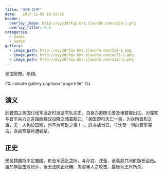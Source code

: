 ```yaml
---
title: "张悌·巨先"
date:   2017-12-02 16:32:42
header:
  overlay_image: http://oyy3dtfqo.bkt.clouddn.com/s320-1.png
  overlay_filter: 0.5
categories:
  - Games
  - Sango
gallery:
  - image_path: http://oyy3dtfqo.bkt.clouddn.com/214-1.png
  - image_path: http://oyy3dtfqo.bkt.clouddn.com/a172-1.png
  - image_path: http://oyy3dtfqo.bkt.clouddn.com/a126-1.png
---
```


吴国官僚。丞相。

{% include gallery caption="page.title" %}

## 演义

於晋国之吴国讨伐军逼近时派遣军队迎击，自身亦追随沈莹及诸葛靓出征。对深知与晋军兵力之差距而建议投降之诸葛靓曰，「吴国即将灭亡一事，为众所皆知之事，无一人殉於国难，岂不为可耻之事！」。於决战当日，与沈莹一同向晋军突击，奋战至最终遭斩杀。

## 正史

预见魏国将平定蜀国。於晋军逼近之际，与孙震、沈莹、诸葛靓共同於版桥迎击。虽於序盘击败张乔，但无法防止张翰、周浚等人之攻击，最後为王浑所杀。